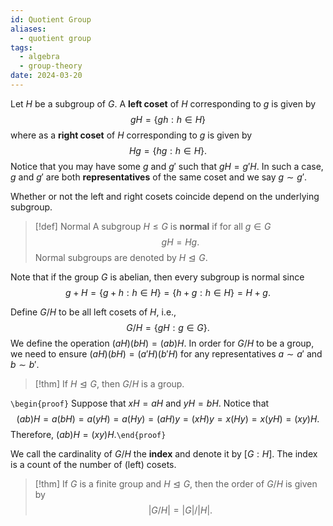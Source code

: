 ```yaml
---
id: Quotient Group
aliases:
  - quotient group
tags:
  - algebra
  - group-theory
date: 2024-03-20
---
```


Let $H$ be a subgroup of $G$. A **left coset** of $H$ corresponding to $g$ is given by 
$$
	gH = \{gh:h\in H\}
$$
where as a **right coset** of $H$ corresponding to $g$ is given by 
$$
	Hg = \{hg:h\in H\}.
$$
Notice that you may have some $g$ and $g'$ such that $gH=g'H$. In such a case, $g$ and $g'$ are both **representatives** of the same coset and we say $g\sim g'$. 

Whether or not the left and right cosets coincide depend on the underlying subgroup.

> [!def] Normal
> A subgroup $H\le G$ is **normal** if for all $g\in G$
> $$
> gH = Hg.
> $$
> Normal subgroups are denoted by $H\trianglelefteq G$.

Note that if the group $G$ is abelian, then every subgroup is normal since
$$
	g+H = \{g+h:h\in H\} = \{h + g: h\in H\} = H+g.
$$

Define $G/H$ to be all left cosets of $H$, i.e.,
$$
	G/H = \{gH:g\in G\}.
$$
We define the operation $(aH)(bH)=(ab)H$. In order for $G/H$ to be a group, we need to ensure $(aH)(bH)=(a'H)(b'H)$ for any representatives $a\sim a'$ and $b\sim b'$.

> [!thm]
> If $H\trianglelefteq G$, then $G/H$ is a group.

`\begin{proof}`
Suppose that $xH=aH$ and $yH=bH$. Notice that 
$$
	(ab)H = a(bH) = a(yH) = a(Hy) = (aH)y = (xH)y = x(Hy) = x(yH) = (xy)H.
$$
Therefore, $(ab)H=(xy)H$.`\end{proof}`

We call the cardinality of $G/H$ the **index** and denote it by $[G:H]$. The index is a count of the number of (left) cosets.

> [!thm]
> If $G$ is a finite group and $H\trianglelefteq G$, then the order of $G/H$ is given by 
> $$
> 	|G/H| = |G|/|H|.
> $$
